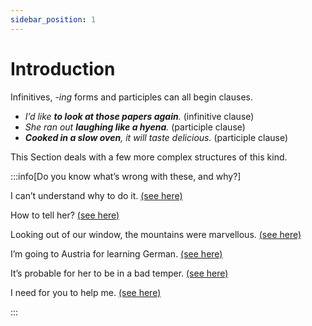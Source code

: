 ```yaml
---
sidebar_position: 1
---
```


# Introduction

Infinitives, *\-ing* forms and participles can all begin clauses.

- *I’d like **to look at those papers again**.* (infinitive clause)
- *She ran out **laughing like a hyena**.* (participle clause)
- ***Cooked in a slow oven**, it will taste delicious.* (participle clause)

This Section deals with a few more complex structures of this kind.

:::info[Do you know what’s wrong with these, and why?]

I can’t understand why to do it. [(see here)](./infinitives-after-question-words-who-to-etc#indirect-questions-tell-us-what-to-do)

How to tell her? [(see here)](./infinitives-after-question-words-who-to-etc#direct-questions-what-shall-we-do)

Looking out of our window, the mountains were marvellous. [(see here)](./participle-clauses#misrelated-participles-looking-out-of-the-window-the-mountains)

I’m going to Austria for learning German. [(see here)](./infinitive-of-purpose-i-sat-down-to-rest#i-sat-down-to-rest)

It’s probable for her to be in a bad temper. [(see here)](./for-to#it-s-impossible-for-to)

I need for you to help me. [(see here)](./for-to#after-verbs-ask-for-to)

:::

